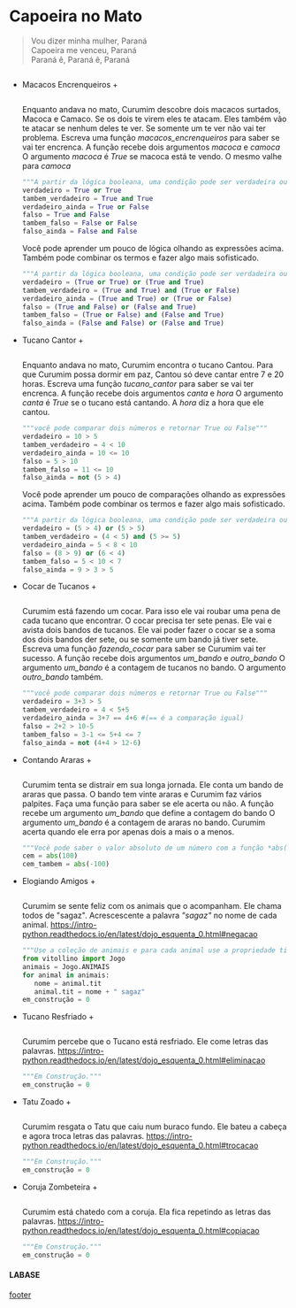 <!---
Open Source program Pynoplia - Copyright © 2024  Carlo Oliveira** <carlo@nce.ufrj.br>,
PDX-License-Identifier:** `GNU General Public License v3.0 or later <http://is.gd/3Udt>`_.
-->
# Capoeira no Mato
> Vou dizer minha mulher, Paraná </br>
> Capoeira me venceu, Paraná </br>
> Paraná ê, Paraná ê, Paraná

<img src onerror="__did_got__('../../_prog/a_capoeira.py')"></img>

+ Macacos Encrenqueiros +
 
  <img id="ca0" src onerror="__widget__(this.id)"/>
 
    Enquanto andava no mato, Curumim descobre dois macacos surtados, Macoca e Camaco.
    Se os dois te virem eles te atacam. Eles também vão te atacar se nenhum deles te ver.
    Se somente um te ver não vai ter problema. Escreva uma função *macacos_encrenqueiros*
    para saber se vai ter encrenca. A função recebe dois argumentos *macoca* e *camoca*
    O argumento *macoca* é *True* se macoca está te vendo. O mesmo valhe para *camoca*
    
    ```python
    """A partir da lógica booleana, uma condição pode ser verdadeira ou falsa"""
    verdadeiro = True or True
    tambem_verdadeiro = True and True
    verdadeiro_ainda = True or False
    falso = True and False
    tambem_falso = False or False
    falso_ainda = False and False
    ```
    Você pode aprender um pouco de lógica olhando as expressões acima.
    Também pode combinar os termos e fazer algo mais sofisticado.
    ```python
    """A partir da lógica booleana, uma condição pode ser verdadeira ou falsa"""
    verdadeiro = (True or True) or (True and True)
    tambem_verdadeiro = (True and True) and (True or False)
    verdadeiro_ainda = (True and True) or (True or False)
    falso = (True and False) or (False and True)
    tambem_falso = (True or False) and (False and True)
    falso_ainda = (False and False) or (False and True)
   ```

+ Tucano Cantor +
 
  <img id="ca1" src onerror="__widget__(this.id)"/>
 
    Enquanto andava no mato, Curumim encontra o tucano Cantou.
    Para que Curumim possa dormir em paz, Cantou só deve cantar entre 7 e 20 horas.
    Escreva uma função *tucano_cantor* para saber se vai ter encrenca.
    A função recebe dois argumentos *canta* e *hora*
    O argumento *canta* é *True* se o tucano está cantando. A *hora* diz a hora que ele cantou.
    
    ```python
    """você pode comparar dois números e retornar True ou False"""
    verdadeiro = 10 > 5
    tambem_verdadeiro = 4 < 10
    verdadeiro_ainda = 10 <= 10
    falso = 5 > 10
    tambem_falso = 11 <= 10
    falso_ainda = not (5 > 4)
    ```
    Você pode aprender um pouco de comparações olhando as expressões acima.
    Também pode combinar os termos e fazer algo mais sofisticado.
    ```python
    """A partir da lógica booleana, uma condição pode ser verdadeira ou falsa"""
    verdadeiro = (5 > 4) or (5 > 5)
    tambem_verdadeiro = (4 < 5) and (5 >= 5)
    verdadeiro_ainda = 5 < 8 < 10
    falso = (8 > 9) or (6 < 4)
    tambem_falso = 5 < 10 < 7
    falso_ainda = 9 > 3 > 5
   ```
  
+ Cocar de Tucanos +
 
  <img id="ca2" src onerror="__widget__(this.id)"/>
 
    Curumim está fazendo um cocar. Para isso ele vai roubar uma pena de cada tucano que encontrar.
    O cocar precisa ter sete penas. Ele vai e avista dois bandos de tucanos.
    Ele vai poder fazer o cocar se a soma dos dois bandos der sete, ou se somente um bando já tiver sete.
    Escreva uma função *fazendo_cocar* para saber se Curumim vai ter sucesso.
    A função recebe dois argumentos *um_bando* e *outro_bando*
    O argumento *um_bando* é a contagem de tucanos no bando. O argumento *outro_bando* também.
    
    ```python
    """você pode comparar dois números e retornar True ou False"""
    verdadeiro = 3+3 > 5
    tambem_verdadeiro = 4 < 5+5
    verdadeiro_ainda = 3+7 == 4+6 #(== é a comparação igual)
    falso = 2+2 > 10-5
    tambem_falso = 3-1 <= 5+4 <= 7
    falso_ainda = not (4+4 > 12-6)
    ```
  
+ Contando Araras +
 
  <img id="ca3" src onerror="__widget__(this.id)"/>
 
    Curumim tenta se distrair em sua longa jornada. Ele conta um bando de araras que passa.
    O bando tem vinte araras e Curumim faz vários palpites. Faça uma função para saber se ele acerta ou não.
    A função recebe um argumento *um_bando* que define a contagem do bando
    O argumento *um_bando* é a contagem de araras no bando.
    Curumim acerta quando ele erra por apenas dois a mais o a menos.
    
    ```python
    """Você pode saber o valor absoluto de um número com a função *abs()*."""
    cem = abs(100)
    cem_tambem = abs(-100)
    ```
  
+ Elogiando Amigos +
 
  <img id="ca4" src onerror="__widget__(this.id)"/>
 
    Curumim se sente feliz com os animais que o acompanham. Ele chama todos de "sagaz".
    Acrescescente a palavra *"sagaz"* no nome de cada animal.
    <continue aqui> https://intro-python.readthedocs.io/en/latest/dojo_esquenta_0.html#negacao

    ```python
    """Use a coleção de animais e para cada animal use a propriedade tit para trabalhar com o nome"""
    from vitollino import Jogo
    animais = Jogo.ANIMAIS
    for animal in animais:
       nome = animal.tit
       animal.tit = nome + " sagaz"
    em_construção = 0
    ```
  
+ Tucano Resfriado +
 
  <img id="ca5" src onerror="__widget__(this.id)"/>
 
    Curumim percebe que o Tucano está resfriado. Ele come letras das palavras.
    <continue aqui> https://intro-python.readthedocs.io/en/latest/dojo_esquenta_0.html#eliminacao

    ```python
    """Em Construção."""
    em_construção = 0
    ```
  
+ Tatu Zoado +
 
  <img id="ca6" src onerror="__widget__(this.id)"/>
 
    Curumim resgata o Tatu que caiu num buraco fundo. Ele bateu a cabeça e agora troca letras das palavras.
    <continue aqui> https://intro-python.readthedocs.io/en/latest/dojo_esquenta_0.html#trocacao

    ```python
    """Em Construção."""
    em_construção = 0
    ```
  
+ Coruja Zombeteira +
 
  <img id="ca7" src onerror="__widget__(this.id)"/>
 
    Curumim está chatedo com a coruja. Ela fica repetindo as letras das palavras.
    <continue aqui> https://intro-python.readthedocs.io/en/latest/dojo_esquenta_0.html#copiacao

    ```python
    """Em Construção."""
    em_construção = 0
    ```

#### LABASE
[footer](footer.md ':include')